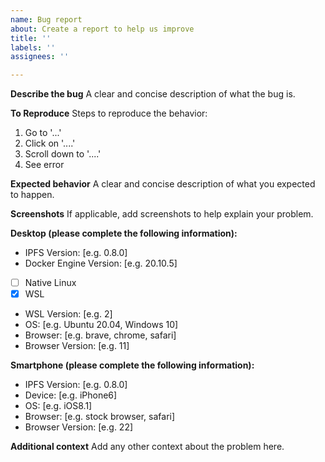 ```yaml
---
name: Bug report
about: Create a report to help us improve
title: ''
labels: ''
assignees: ''

---
```


**Describe the bug**
A clear and concise description of what the bug is.

**To Reproduce**
Steps to reproduce the behavior:
1. Go to '...'
2. Click on '....'
3. Scroll down to '....'
4. See error

**Expected behavior**
A clear and concise description of what you expected to happen.

**Screenshots**
If applicable, add screenshots to help explain your problem.

**Desktop (please complete the following information):**
 - IPFS Version: [e.g. 0.8.0]
 - Docker Engine Version: [e.g. 20.10.5]
 - [ ] Native Linux
 - [x] WSL
 - WSL Version: [e.g. 2]
 - OS: [e.g. Ubuntu 20.04, Windows 10]
 - Browser: [e.g. brave, chrome, safari]
 - Browser Version: [e.g. 11]

**Smartphone (please complete the following information):**
 - IPFS Version: [e.g. 0.8.0]
 - Device: [e.g. iPhone6]
 - OS: [e.g. iOS8.1]
 - Browser: [e.g. stock browser, safari]
 - Browser Version: [e.g. 22]

**Additional context**
Add any other context about the problem here.
